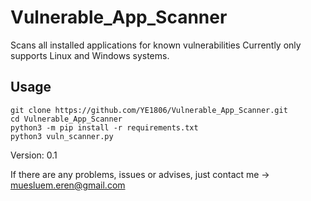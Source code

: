 # Vulnerable_App_Scanner
Scans all installed applications for known vulnerabilities
Currently only supports Linux and Windows systems.

## Usage

````
git clone https://github.com/YE1806/Vulnerable_App_Scanner.git
cd Vulnerable_App_Scanner
python3 -m pip install -r requirements.txt
python3 vuln_scanner.py
````

Version: 0.1

If there are any problems, issues or advises, just contact me -> muesluem.eren@gmail.com
